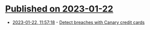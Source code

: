 # [Published on 2023-01-22](index.md)

* [2023-01-22, 11:57:18](https://news.ycombinator.com/item?id=34476507) - [Detect breaches with Canary credit cards](https://blog.thinkst.com/2023/01/swipe-right-on-our-new-credit-card-tokens.html)
